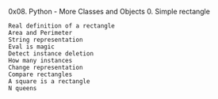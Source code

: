 0x08. Python - More Classes and Objects 0. Simple rectangle

    Real definition of a rectangle
    Area and Perimeter
    String representation
    Eval is magic
    Detect instance deletion
    How many instances
    Change representation
    Compare rectangles
    A square is a rectangle
    N queens


